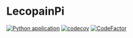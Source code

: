 # LecopainPi


[![Python application](https://github.com/pigalon/lecopainPi/workflows/Python%20application/badge.svg)](https://github.com/pigalon/lecopainPi/actions) 
[![codecov](https://codecov.io/gh/pigalon/lecopainPi/branch/master/graph/badge.svg)](https://codecov.io/gh/pigalon/lecopainPi) 
[![CodeFactor](https://www.codefactor.io/repository/github/pigalon/lecopainpi/badge)](https://www.codefactor.io/repository/github/pigalon/lecopainpi)
   


   



  

